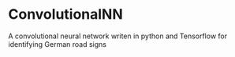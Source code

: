 # ConvolutionalNN
A convolutional neural network writen in python and Tensorflow for identifying German road signs
